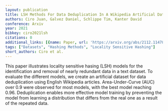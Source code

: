```yaml
---
layout: publication
title: LSH Methods For Data Deduplication In A Wikipedia Artificial Dataset
authors: Ciro Juan, Galvez Daniel, Schlippe Tim, Kanter David
conference: Arxiv
year: 2021
bibkey: ciro2021lsh
citations: 0
additional_links: [{name: Paper, url: 'https://arxiv.org/abs/2112.11478'}]
tags: ["Datasets", "Hashing Methods", "Locality Sensitive Hashing"]
short_authors: Ciro et al.
---
```

This paper illustrates locality sensitive hasing (LSH) models for the
identification and removal of nearly redundant data in a text dataset. To
evaluate the different models, we create an artificial dataset for data
deduplication using English Wikipedia articles. Area-Under-Curve (AUC) over 0.9
were observed for most models, with the best model reaching 0.96. Deduplication
enables more effective model training by preventing the model from learning a
distribution that differs from the real one as a result of the repeated data.